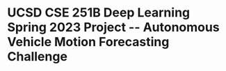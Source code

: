# UCSD CSE 251B Deep Learning Spring 2023 Project -- Autonomous Vehicle Motion Forecasting Challenge